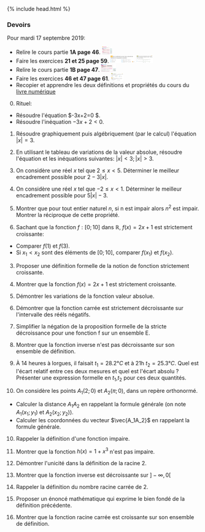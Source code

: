 {% include head.html %}

### Devoirs

Pour mardi 17 septembre 2019: 

* Relire le cours partie **1A page 46**. <img src="./assets/img/p46n1A.png" alt="Partie 1A page 46" height="20"/>
* Faire les exercices **21 et 25 page 59**. <img src="./assets/img/p59n21.png" alt="21 page 59" height="20"/> <img src="./assets/img/p59n25.png" alt="25 page 59" height="20"/>
* Relire le cours partie **1B page 47**. <img src="./assets/img/p47n1B.png" alt="Partie 1B page 47" height="20"/>
* Faire les exercices **46 et 47 page 61**. <img src="./assets/img/p61n46-47.png" alt="46-47 page 61" height="20"/>
* Recopier et apprendre les deux définitions et propriétés du cours du [livre numérique](https://fr.calameo.com/read/000596729923535cd3427)


0. Rituel: 
  * Résoudre l'équation $-3x+2=0 $.
  * Résoudre l'inéquation $-3x+2 < 0$.

1. Résoudre graphiquement puis algébriquement (par le calcul) l'équation <span>$|x|=3$</span>.

1. En utilisant le tableau de variations de la valeur absolue, résoudre l'équation et les inéquations suivantes:
<span>$|x|<3; |x|>3$</span>.

1. On considère une réel $x$ tel que $2 \leq x <5$. Déterminer le meilleur encadrement possible pour <span>$2-3|x|$</span>.

1. On considère une réel $x$ tel que $-2 \leq x <1$. Déterminer le meilleur encadrement possible pour <span>$5|x|-3$</span>.

1. Montrer que pour tout entier naturel $n$, si n est impair alors $n^2$ est impair. Montrer la réciproque de cette propriété.

2. Sachant que la fonction $f:[0;10]$ dans $\mathbb{R}$, $f(x)=2x+1$ est strictement croissante:
  - Comparer $f(1)$ et $f(3)$.
  - Si $x_1 < x_2$ sont des éléments de $[0;10]$, comparer $f(x_1)$ et $f(x_2)$.

3. Proposer une définition formelle de la notion de fonction strictement croissante.

5. Montrer que la fonction $f(x)=2x+1$ est strictement croissante.

6. Démontrer les variations de la fonction valeur absolue.

6. Démontrer que la fonction carrée est strictement décroissante sur l'intervalle des rééls négatifs.

4. Simplifier la négation de la proposition formelle de la stricte décroissance pour une fonction f sur un ensemble E.

7. Montrer que la fonction inverse n'est pas décroissante sur son ensemble de définition.

1. À 14 heures à lorgues, il faisait $t_1=28.2°C$ et à 21h $t_2=25.3°C$. Quel est l'écart relatif entre ces deux mesures et quel est l'écart absolu ? Présenter une expression formelle en $t_1$,$t_2$ pour ces deux quantités.

1. On considère les points $A_1(2;0)$ et $A_2(\pi;0)$, dans un repère orthonormé. 
  * Calculer la distance $A_1A_2$ en rappelant la formule générale (on note $A_1(x_1;y_1)$ et $A_2(x_2;y_2))$.
  * Calculer les coordonnées du vecteur $\vec{A_1A_2}$ en rappelant la formule générale.

10. Rappeler la définition d'une fonction impaire.

11. Montrer que la fonction $h(x)=1+x^3$ n'est pas impaire.

14. Démontrer l'unicité dans la définition de la racine 2.

15. Montrer que la fonction inverse est décroissante sur $]-\infty, 0[$

12. Rappeler la définition du nombre racine carrée de 2.

13. Proposer un énoncé mathématique qui exprime le bien fondé de la définition précédente.


16. Montrer que la fonction racine carrée est croissante sur son ensemble de définition.


